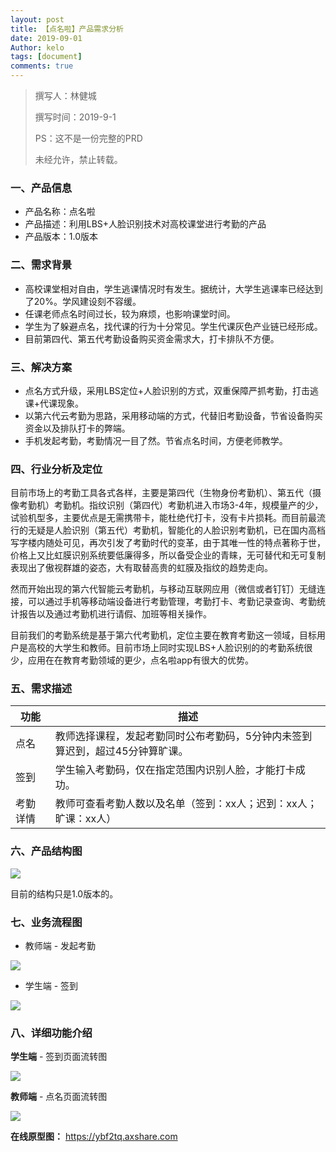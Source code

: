 ```yaml
---
layout: post
title: 【点名啦】产品需求分析
date: 2019-09-01
Author: kelo
tags: [document]
comments: true
---
```


> 撰写人：林健城
>
> 撰写时间：2019-9-1
>
> PS：这不是一份完整的PRD
>
> 未经允许，禁止转载。

### 一、产品信息

- 产品名称：点名啦
- 产品描述：利用LBS+人脸识别技术对高校课堂进行考勤的产品
- 产品版本：1.0版本



### 二、需求背景

- 高校课堂相对自由，学生逃课情况时有发生。据统计，大学生逃课率已经达到了20%。学风建设刻不容缓。
- 任课老师点名时间过长，较为麻烦，也影响课堂时间。
- 学生为了躲避点名，找代课的行为十分常见。学生代课灰色产业链已经形成。
- 目前第四代、第五代考勤设备购买资金需求大，打卡排队不方便。



### 三、解决方案

- 点名方式升级，采用LBS定位+人脸识别的方式，双重保障严抓考勤，打击逃课+代课现象。
- 以第六代云考勤为思路，采用移动端的方式，代替旧考勤设备，节省设备购买资金以及排队打卡的弊端。
- 手机发起考勤，考勤情况一目了然。节省点名时间，方便老师教学。



### 四、行业分析及定位

​		目前市场上的考勤工具各式各样，主要是第四代（生物身份考勤机）、第五代（摄像考勤机）考勤机。指纹识别（第四代）考勤机进入市场3-4年，规模量产的少，试验机型多，主要优点是无需携带卡，能杜绝代打卡，没有卡片损耗。而目前最流行的无疑是人脸识别（第五代）考勤机，智能化的人脸识别考勤机，已在国内高档写字楼内随处可见，再次引发了考勤时代的变革，由于其唯一性的特点著称于世，价格上又比虹膜识别系统要低廉得多，所以备受企业的青睐，无可替代和无可复制表现出了傲视群雄的姿态，大有取替高贵的虹膜及指纹的趋势走向。

​		然而开始出现的第六代智能云考勤机，与移动互联网应用（微信或者钉钉）无缝连接，可以通过手机等移动端设备进行考勤管理，考勤打卡、考勤记录查询、考勤统计报告以及通过考勤机进行请假、加班等相关操作。

​		目前我们的考勤系统是基于第六代考勤机，定位主要在教育考勤这一领域，目标用户是高校的大学生和教师。目前市场上同时实现LBS+人脸识别的的考勤系统很少，应用在在教育考勤领域的更少，点名啦app有很大的优势。



### 五、需求描述

| 功能     | 描述                                                         |
| -------- | ------------------------------------------------------------ |
| 点名     | 教师选择课程，发起考勤同时公布考勤码，5分钟内未签到算迟到，超过45分钟算旷课。 |
| 签到     | 学生输入考勤码，仅在指定范围内识别人脸，才能打卡成功。       |
| 考勤详情 | 教师可查看考勤人数以及名单（签到：xx人；迟到：xx人；旷课：xx人） |



### 六、产品结构图

![](/images/点名啦产品结构图.png)

目前的结构只是1.0版本的。



### 七、业务流程图

- 教师端 - 发起考勤

![](/images/发起考勤流程图.png)

- 学生端 - 签到

![](/images/签到流程图.png)



### 八、详细功能介绍

**学生端** - 签到页面流转图

![](/images/签到流程.png)



**教师端** - 点名页面流转图

![](/images/点名流程.png)



**在线原型图：** https://ybf2tq.axshare.com



